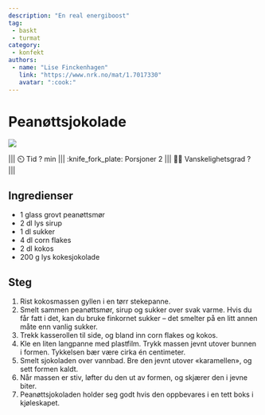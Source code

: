 ```yaml
---
description: "En real energiboost"
tag:
 - baskt
 - turmat
category:
 - konfekt
authors:
 - name: "Lise Finckenhagen"
   link: "https://www.nrk.no/mat/1.7017330"
   avatar: ":cook:"
---
```


# Peanøttsjokolade

![](https://gfx.nrk.no/EWYbYc8Dppj00Le6rI-0vwQkz4-OHtc4Q-H0O3h8PoMA.jpg)

||| :timer_clock: Tid
? min
||| :knife_fork_plate: Porsjoner
2
||| :cook: Vanskelighetsgrad
?
|||

## Ingredienser

- 1 glass grovt peanøttsmør
- 2 dl lys sirup
- 1 dl sukker
- 4 dl corn flakes
- 2 dl kokos
- 200 g lys kokesjokolade

## Steg

1. Rist kokosmassen gyllen i en tørr stekepanne.
2. Smelt sammen peanøttsmør, sirup og sukker over svak varme. Hvis du får fatt i det, kan du bruke finkornet sukker – det smelter på en litt annen måte enn vanlig sukker.
3. Trekk kasserollen til side, og bland inn corn flakes og kokos.
4. Kle en liten langpanne med plastfilm. Trykk massen jevnt utover bunnen i formen. Tykkelsen bær være cirka én centimeter.
5. Smelt sjokoladen over vannbad. Bre den jevnt utover «karamellen», og sett formen kaldt.
6. Når massen er stiv, løfter du den ut av formen, og skjærer den i jevne biter.
7. Peanøttsjokoladen holder seg godt hvis den oppbevares i en tett boks i kjøleskapet.
